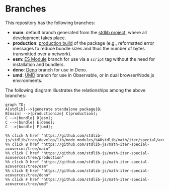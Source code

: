 <!--

@license Apache-2.0

Copyright (c) 2022 The Stdlib Authors.

Licensed under the Apache License, Version 2.0 (the "License");
you may not use this file except in compliance with the License.
You may obtain a copy of the License at

    http://www.apache.org/licenses/LICENSE-2.0

Unless required by applicable law or agreed to in writing, software
distributed under the License is distributed on an "AS IS" BASIS,
WITHOUT WARRANTIES OR CONDITIONS OF ANY KIND, either express or implied.
See the License for the specific language governing permissions and
limitations under the License.

-->

# Branches

This repository has the following branches:

-   **main**: default branch generated from the [stdlib project][stdlib-url], where all development takes place.
-   **production**: [production build][production-url] of the package (e.g., reformatted error messages to reduce bundle sizes and thus the number of bytes transmitted over a network).
-   **esm**: [ES Module][esm-url] branch for use via a `script` tag without the need for installation and bundlers.
-   **deno**: [Deno][deno-url] branch for use in Deno.
-   **umd**: [UMD][umd-url] branch for use in Observable, or in dual browser/Node.js environments.

The following diagram illustrates the relationships among the above branches:

```mermaid
graph TD;
A[stdlib]-->|generate standalone package|B;
B[main] -->|productionize| C[production];
C -->|bundle| D[esm];
C -->|bundle| E[deno];
C -->|bundle| F[umd];

%% click A href "https://github.com/stdlib-js/stdlib/tree/develop/lib/node_modules/%40stdlib/math/iter/special/acovercos"
%% click B href "https://github.com/stdlib-js/math-iter-special-acovercos/tree/main"
%% click C href "https://github.com/stdlib-js/math-iter-special-acovercos/tree/production"
%% click D href "https://github.com/stdlib-js/math-iter-special-acovercos/tree/esm"
%% click E href "https://github.com/stdlib-js/math-iter-special-acovercos/tree/deno"
%% click F href "https://github.com/stdlib-js/math-iter-special-acovercos/tree/umd"
```

[stdlib-url]: https://github.com/stdlib-js/stdlib/tree/develop/lib/node_modules/%40stdlib/math/iter/special/acovercos
[production-url]: https://github.com/stdlib-js/math-iter-special-acovercos/tree/production
[deno-url]: https://github.com/stdlib-js/math-iter-special-acovercos/tree/deno
[umd-url]: https://github.com/stdlib-js/math-iter-special-acovercos/tree/umd
[esm-url]: https://github.com/stdlib-js/math-iter-special-acovercos/tree/esm